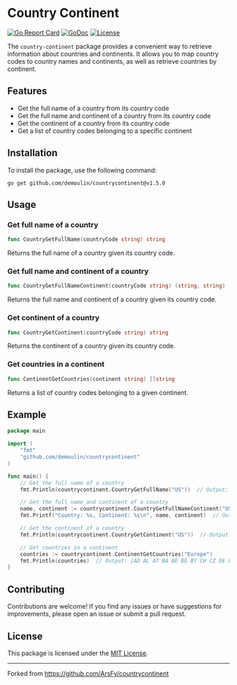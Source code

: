 # Country Continent

[![Go Report Card](https://goreportcard.com/badge/github.com/demoulin/countrycontinent)](https://goreportcard.com/report/github.com/demoulin/countrycontinent)
[![GoDoc](https://godoc.org/github.com/demoulin/countrycontinent?status.svg)](https://godoc.org/github.com/demoulin/countrycontinent)
[![License](https://img.shields.io/badge/license-MIT-blue.svg)](https://github.com/demoulin/countrycontinent/blob/master/LICENSE)

The `country-continent` package provides a convenient way to retrieve information about countries and continents. It allows you to map country codes to country names and continents, as well as retrieve countries by continent.

## Features

- Get the full name of a country from its country code
- Get the full name and continent of a country from its country code
- Get the continent of a country from its country code
- Get a list of country codes belonging to a specific continent

## Installation

To install the package, use the following command:

```shell
go get github.com/demoulin/countrycontinent@v1.5.0
```

## Usage

### Get full name of a country

```go
func CountryGetFullName(countryCode string) string
```

Returns the full name of a country given its country code.

### Get full name and continent of a country

```go
func CountryGetFullNameContinent(countryCode string) (string, string)
```

Returns the full name and continent of a country given its country code.

### Get continent of a country

```go
func CountryGetContinent(countryCode string) string
```

Returns the continent of a country given its country code.

### Get countries in a continent

```go
func ContinentGetCountries(continent string) []string
```

Returns a list of country codes belonging to a given continent.

## Example

```go
package main

import (
    "fmt"
    "github.com/demoulin/countrycontinent"
)

func main() {
    // Get the full name of a country
    fmt.Println(countrycontinent.CountryGetFullName("US"))  // Output: "United States"

    // Get the full name and continent of a country
    name, continent := countrycontinent.CountryGetFullNameContinent("US")
    fmt.Printf("Country: %s, Continent: %s\n", name, continent)  // Output: Country: United States, Continent: North America

    // Get the continent of a country
    fmt.Println(countrycontinent.CountryGetContinent("US"))  // Output: "North America"

    // Get countries in a continent
    countries := countrycontinent.ContinentGetCountries("Europe")
    fmt.Println(countries)  // Output: [AD AL AT BA BE BG BY CH CZ DE DK EE ES FI FO FR GB GI GR HR HU IE IS IT LI LT LU LV MC MD MK MT NL NO PL PT RO RU SE SI SJ SK SM UA VA YU]
}
```

## Contributing

Contributions are welcome! If you find any issues or have suggestions for improvements, please open an issue or submit a pull request.

## License

This package is licensed under the [MIT License](https://github.com/demoulin/countrycontinent/blob/master/LICENSE).

---

Forked from <https://github.com/ArsFy/countrycontinent>